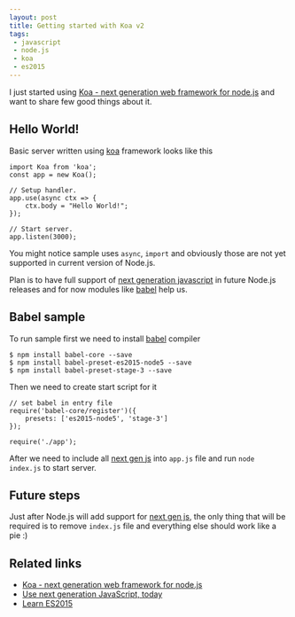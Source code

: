```yaml
---
layout: post
title: Getting started with Koa v2
tags:
 - javascript
 - node.js
 - koa
 - es2015
---
```

I just started using [Koa - next generation web framework for node.js][koa] 
and want to share few good things about it.
<!--more-->

## Hello World!

Basic server written using [koa] framework looks like this

<pre><code class="language-javascript">import Koa from 'koa';
const app = new Koa();

// Setup handler.
app.use(async ctx => {
    ctx.body = "Hello World!";
});

// Start server.
app.listen(3000);
</code></pre>

You might notice sample uses `async`, `import` and obviously those are 
not yet supported in current version of Node.js. 

Plan is to have full support of [next generation javascript][es2015] 
in future Node.js releases and for now modules like [babel] help us.

## Babel sample

To run sample first we need to install [babel] compiler

<pre><code class="language-bash">$ npm install babel-core --save
$ npm install babel-preset-es2015-node5 --save
$ npm install babel-preset-stage-3 --save
</code></pre>

Then we need to create start script for it

<pre><code class="language-javascript">// set babel in entry file
require('babel-core/register')({
    presets: ['es2015-node5', 'stage-3']
});

require('./app');
</code></pre>

After we need to include all [next gen js][es2015] into `app.js` file and run
`node index.js` to start server.

## Future steps

Just after Node.js will add support for [next gen js][es2015], the only thing 
that will be required is to remove `index.js` file and everything else
should work like a pie :)

## Related links
- [Koa - next generation web framework for node.js][koa]
- [Use next generation JavaScript, today][babel]
- [Learn ES2015][es2015]

[koa]: http://koajs.com
[babel]: http://babeljs.io/
[es2015]: https://babeljs.io/docs/learn-es2015/